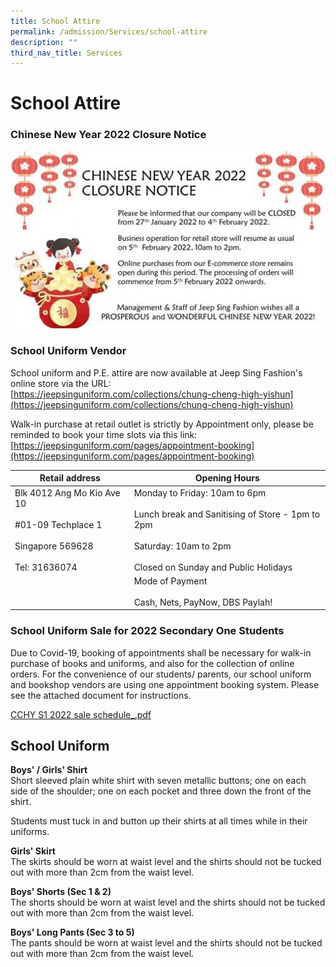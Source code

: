 ```yaml
---
title: School Attire
permalink: /admission/Services/school-attire
description: ""
third_nav_title: Services
---
```

# **School Attire**

### Chinese New Year 2022 Closure Notice

![](/images/Jeep%20Sing%20Fashion%20CNY%202022%20Closure%20Notice.jpg)

### School Uniform Vendor

School uniform and P.E. attire are now available at Jeep Sing Fashion's online store via the URL:    
[https://jeepsinguniform.com/collections/chung-cheng-high-yishun](https://jeepsinguniform.com/collections/chung-cheng-high-yishun)  

Walk-in purchase at retail outlet is strictly by Appointment only, please be reminded to book your time slots via this link:   
[https://jeepsinguniform.com/pages/appointment-booking](https://jeepsinguniform.com/pages/appointment-booking)  

| Retail address 	| Opening Hours 	|
|---	|---	|
| Blk 4012 Ang Mo Kio Ave 10<br><br>#01-09 Techplace 1<br><br>Singapore 569628<br><br>Tel: 31636074 	| Monday to Friday: 10am to 6pm<br><br>Lunch break and Sanitising of Store - 1pm  to 2pm<br><br>Saturday: 10am to 2pm<br><br>Closed on Sunday and Public Holidays 	|
|  	| Mode of Payment<br><br>Cash, Nets, PayNow, DBS Paylah! 	|


### School Uniform Sale for 2022 Secondary One Students

Due to Covid-19, booking of appointments shall be necessary for walk-in purchase of books and uniforms, and also for the collection of online orders. For the convenience of our students/ parents, our school uniform and bookshop vendors are using one appointment booking system. Please see the attached document for instructions.  
  
[CCHY S1 2022 sale schedule_.pdf](/files/CCHY%20S1%202022%20sale%20schedule_.pdf)

School Uniform
--------------

**Boys' / Girls' Shirt**    
Short sleeved plain white shirt with seven metallic buttons; one on each side of the shoulder; one on each pocket and three down the front of the shirt.

Students must tuck in and button up their shirts at all times while in their uniforms.

**Girls' Skirt**   
The skirts should be worn at waist level and the shirts should not be tucked out with more than 2cm from the waist level.

**Boys' Shorts (Sec 1 & 2)**    
The shorts should be worn at waist level and the shirts should not be tucked out with more than 2cm from the waist level. 

**Boys' Long Pants (Sec 3 to 5)**   
The pants should be worn at waist level and the shirts should not be tucked out with more than 2cm from the waist level.